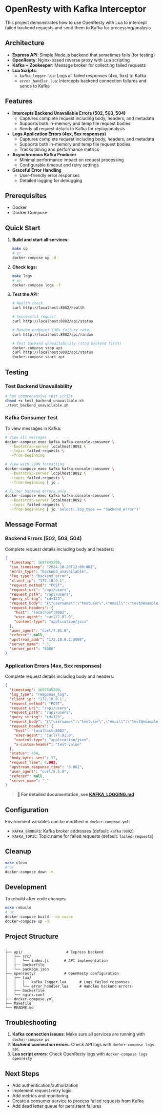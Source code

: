 # OpenResty with Kafka Interceptor

This project demonstrates how to use OpenResty with Lua to intercept failed backend requests and send them to Kafka for processing/analysis.

## Architecture

- **Express API**: Simple Node.js backend that sometimes fails (for testing)
- **OpenResty**: Nginx-based reverse proxy with Lua scripting
- **Kafka + Zookeeper**: Message broker for collecting failed requests
- **Lua Scripts**:
  - `kafka_logger.lua`: Logs all failed responses (4xx, 5xx) to Kafka
  - `error_handler.lua`: Intercepts backend connection failures and sends to Kafka

## Features

- **Intercepts Backend Unavailable Errors (502, 503, 504)**
  - Captures complete request including body, headers, and metadata
  - Supports both in-memory and temp file request bodies
  - Sends all request details to Kafka for replay/analysis
- **Logs Application Errors (4xx, 5xx responses)**
  - Captures complete request including body, headers, and metadata
  - Supports both in-memory and temp file request bodies
  - Tracks timing and performance metrics
- **Asynchronous Kafka Producer**
  - Minimal performance impact on request processing
  - Configurable timeout and retry settings
- **Graceful Error Handling**
  - User-friendly error responses
  - Detailed logging for debugging

## Prerequisites

- Docker
- Docker Compose

## Quick Start

1. **Build and start all services:**
   ```bash
   make up
   # or
   docker-compose up -d
   ```

2. **Check logs:**
   ```bash
   make logs
   # or
   docker-compose logs -f
   ```

3. **Test the API:**
   ```bash
   # Health check
   curl http://localhost:8082/health

   # Successful request
   curl http://localhost:8082/api/status

   # Random endpoint (30% failure rate)
   curl http://localhost:8082/api/random

   # Test backend unavailability (stop backend first)
   docker-compose stop api
   curl http://localhost:8082/api/status
   docker-compose start api
   ```

## Testing

### Test Backend Unavailability
```bash
# Run comprehensive test script
chmod +x test_backend_unavailable.sh
./test_backend_unavailable.sh
```

### Kafka Consumer Test

To view messages in Kafka:

```bash
# View all messages
docker-compose exec kafka kafka-console-consumer \
  --bootstrap-server localhost:9092 \
  --topic failed-requests \
  --from-beginning

# View with JSON formatting
docker-compose exec kafka kafka-console-consumer \
  --bootstrap-server localhost:9092 \
  --topic failed-requests \
  --from-beginning | jq .

# Filter backend errors only
docker-compose exec kafka kafka-console-consumer \
  --bootstrap-server localhost:9092 \
  --topic failed-requests \
  --from-beginning | jq 'select(.log_type == "backend_error")'
```

## Message Format

### Backend Errors (502, 503, 504)
Complete request details including body and headers:

```json
{
  "timestamp": 1697845200,
  "iso_timestamp": "2024-10-20T12:00:00Z",
  "error_type": "backend_unavailable",
  "log_type": "backend_error",
  "client_ip": "172.18.0.1",
  "request_method": "POST",
  "request_uri": "/api/users",
  "request_path": "/api/users",
  "query_string": "id=123",
  "request_body": "{\"username\":\"testuser\",\"email\":\"test@example.com\"}",
  "request_headers": {
    "host": "localhost:8082",
    "user-agent": "curl/7.81.0",
    "content-type": "application/json"
  },
  "user_agent": "curl/7.81.0",
  "referer": null,
  "upstream_addr": "172.18.0.2:3000",
  "server_name": "_",
  "server_port": "8080"
}
```

### Application Errors (4xx, 5xx responses)
Complete request details including body and headers:

```json
{
  "timestamp": 1697845200,
  "log_type": "response_log",
  "client_ip": "172.18.0.1",
  "request_method": "POST",
  "request_uri": "/api/users",
  "request_path": "/api/users",
  "query_string": "id=123",
  "request_body": "{\"username\":\"testuser\",\"email\":\"test@example.com\"}",
  "request_headers": {
    "host": "localhost:8082",
    "user-agent": "curl/7.81.0",
    "content-type": "application/json",
    "x-custom-header": "test-value"
  },
  "status": 404,
  "body_bytes_sent": 57,
  "request_time": 0.002,
  "upstream_response_time": "0.002",
  "user_agent": "curl/8.5.0",
  "referer": null,
  "server_name": "_"
}
```

> **📖 For detailed documentation, see [KAFKA_LOGGING.md](KAFKA_LOGGING.md)**

## Configuration

Environment variables can be modified in `docker-compose.yml`:

- `KAFKA_BROKERS`: Kafka broker addresses (default: `kafka:9092`)
- `KAFKA_TOPIC`: Topic name for failed requests (default: `failed-requests`)

## Cleanup

```bash
make clean
# or
docker-compose down -v
```

## Development

To rebuild after code changes:

```bash
make rebuild
# or
docker-compose build --no-cache
docker-compose up -d
```

## Project Structure

```
.
├── api/                    # Express backend
│   ├── src/
│   │   └── index.js       # API implementation
│   ├── Dockerfile
│   └── package.json
├── openresty/             # OpenResty configuration
│   ├── lua/
│   │   ├── kafka_logger.lua      # Logs failed responses
│   │   └── error_handler.lua     # Handles backend errors
│   ├── Dockerfile
│   └── nginx.conf
├── docker-compose.yml
├── Makefile
└── README.md
```

## Troubleshooting

1. **Kafka connection issues**: Make sure all services are running with `docker-compose ps`
2. **Backend connection errors**: Check API logs with `docker-compose logs api`
3. **Lua script errors**: Check OpenResty logs with `docker-compose logs openresty`

## Next Steps

- Add authentication/authorization
- Implement request retry logic
- Add metrics and monitoring
- Create a consumer service to process failed requests from Kafka
- Add dead letter queue for persistent failures


